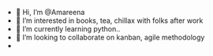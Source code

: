 - 👋 Hi, I’m @Amareena
- 👀 I’m interested in books, tea, chillax with folks after work
- 🌱 I’m currently learning python..
- 💞️ I’m looking to collaborate on kanban, agile methodology
- 

<!---
Amareena/Amareena is a ✨ special ✨ repository because its `README.md` (this file) appears on your GitHub profile.
You can click the Preview link to take a look at your changes.
--->
